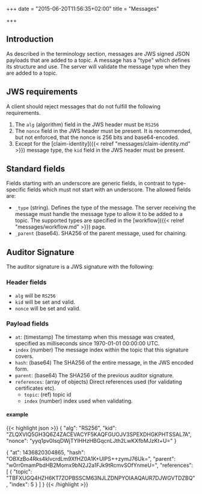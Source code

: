 +++
date = "2015-06-20T11:56:35+02:00"
title = "Messages"

+++

## Introduction

As described in the terminology section, messages are JWS signed JSON payloads
that are added to a topic. A message has a "type" which defines its structure
and use. The server will validate the message type when they are added to
a topic.

## JWS requirements

A client should reject messages that do not fulfill the following requirements.

1. The `alg` (algorithm) field in the JWS header must be `RS256`
1. The `nonce` field in the JWS header must be present. It is recommended, but
   not enforced, that the nonce is 256 bits and base64-encoded.
1. Except for the [claim-identity]({{< relref "messages/claim-identity.md" >}})
   message type, the `kid` field in the JWS header must be present.

## Standard fields

Fields starting with an underscore are generic fields, in contrast to
type-specific fields which must not start with an underscore. The
allowed fields are:

 * `_type` (string). Defines the type of the message. The server receiving
   the message must handle the message type to allow it to be added to a
   topic. The supported types are specified in the
   [workflow]({{< relref "messages/workflow.md" >}}) page.
* `_parent` (base64). SHA256 of the parent message, used for chaining.

## Auditor Signature

The auditor signature is a JWS signature with the following:

### Header fields

* `alg` will be `RS256`
* `kid` will be set and valid.
* `nonce` will be set and valid.

### Payload fields

 * `at`: (timestamp) The timestamp when this message was created, specified
   as milliseconds since 1970-01-01 00:00:00 UTC.
 * `index` (number) The message index within the topic that this signature covers.
 * `hash`: (base64) The SHA256 of the entire message, in the JWS encoded form.
 * `parent`: (base64) The SHA256 of the previous auditor signature.
 * `references`: (array of objects) Direct references used (for validating certificates etc).
   * `topic`: (ref) topic id
   * `index` (number) index used when validating.

#### example

{{< highlight json >}}
{
  "alg": "RS256",
  "kid": "ZLQXVIQ5GH3Q6Z4ZACEVACYF5KAQFGUOJV3SPEXDHGKPHTSSAL7A",
  "nonce": "yyq1pv0IsqDWjTYlHHzHBGqcnLJth2LwKXfbMJzKt+U="
}

{
  "at": 1436820304865,
  "hash": "OBXzBo4Rks4kIvcrdLm9XfHZ0A1K+UlPS++zymJ76Uk=",
  "parent": "w0rr0mamPbdHB2Momx9bN2J2a1FJk9tRcmvSOfYnmeU=",
  "references": [
    {
      "topic": "TBFXUGQ4HZH6KT7ZOPBSSCM63NJLZDNPYOIAAQAUR7DJWGVTDZBQ",
      "index": 5
    }
  ]
}
{{< /highlight >}}
